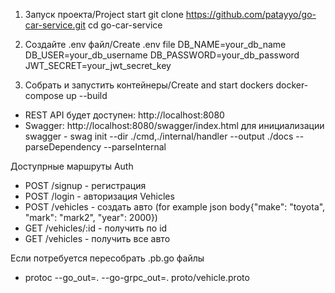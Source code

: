 1. Запуск проекта/Project start
git clone https://github.com/patayyo/go-car-service.git
cd go-car-service

2. Создайте .env файл/Create .env file
DB_NAME=your_db_name
DB_USER=your_db_username
DB_PASSWORD=your_db_password
JWT_SECRET=your_jwt_secret_key

3. Собрать и запустить контейнеры/Create and start dockers
docker-compose up --build

 * REST API будет доступен: http://localhost:8080
 * Swagger: http://localhost:8080/swagger/index.html для инициализации swagger - swag init --dir ./cmd,./internal/handler --output ./docs --parseDependency --parseInternal

Доступрные маршруты
Auth
 * POST /signup - регистрация
 * POST /login - авторизация
Vehicles
 * POST /vehicles - создать авто (for example json body{"make": "toyota", "mark": "mark2", "year": 2000}) 
 * GET /vehicles/:id - получить по id
 * GET /vehicles - получить все авто

Если потребуется пересобрать .pb.go файлы
 * protoc --go_out=. --go-grpc_out=. proto/vehicle.proto
